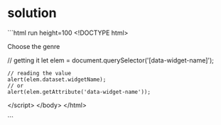 # solution

\`\`\`html run height=100 &lt;!DOCTYPE html&gt;

Choose the genre

 // getting it let elem = document.querySelector\('\[data-widget-name\]'\);

```text
// reading the value
alert(elem.dataset.widgetName);
// or
alert(elem.getAttribute('data-widget-name'));
```

&lt;/script&gt; &lt;/body&gt; &lt;/html&gt;

\`\`\`

